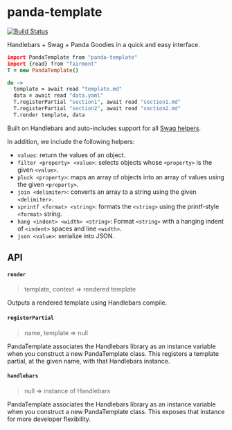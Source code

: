 # panda-template

[![Build Status](https://travis-ci.org/pandastrike/panda-template.svg)](https://travis-ci.org/pandastrike/panda-template)

Handlebars + Swag + Panda Goodies in a quick and easy interface.

```coffee
import PandaTemplate from "panda-template"
import {read} from "fairmont"
T = new PandaTemplate()

do ->
  template = await read "template.md"
  data = await read "data.yaml"
  T.registerPartial "section1", await read "section1.md"
  T.registerPartial "section2", await read "section2.md"
  T.render template, data
```

Built on Handlebars and auto-includes support
for all [Swag helpers][].

In addition, we include the following helpers:

- `values`: return the values of an object.
- `filter <property> <value>`: selects objects whose `<property>` is the given `<value>`.
- `pluck <property>`: maps an array of objects into an array of values using the given `<property>`.
- `join <delimiter>`: converts an array to a string using the given `<delimiter>`.
- `sprintf <format> <string>`: formats the `<string>` using the printf-style `<format>` string.
- `hang <indent> <width> <string>`: Format `<string>` with a hanging indent
of `<indent>` spaces and line `<width>`.
- `json <value>`: serialize into JSON.

[Swag helpers]:http://elving.github.io/swag/

## API

#### `render`
> template, context => rendered template

Outputs a rendered template using Handlebars compile.

#### `registerPartial`
> name, template => null

PandaTemplate associates the Handlebars library as an instance variable when you construct a new PandaTemplate class.  This registers a template partial, at the given name, with that Handlebars instance.

#### `handlebars`
> null => instance of Handlebars

PandaTemplate associates the Handlebars library as an instance variable when you construct a new PandaTemplate class. This exposes that instance for more developer flexibility.
